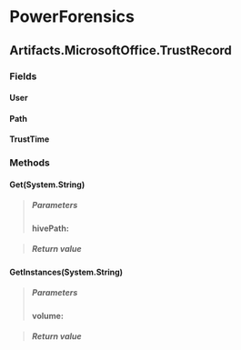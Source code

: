 ﻿# PowerForensics


## Artifacts.MicrosoftOffice.TrustRecord

### Fields

#### User

#### Path

#### TrustTime

### Methods


#### Get(System.String)

> ##### Parameters
> **hivePath:** 

> ##### Return value
> 

#### GetInstances(System.String)

> ##### Parameters
> **volume:** 

> ##### Return value
> 